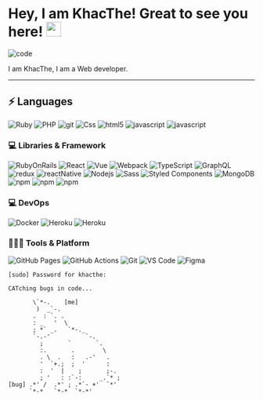 # Hey, I am KhacThe! Great to see you here! <img src="https://raw.githubusercontent.com/Asmit2952/Asmit2952/master/src/wave.gif?token=ATQS65XWY4MME7NJYAZ4LCTBN34AU" width="30px">

![code](https://user-images.githubusercontent.com/13729049/143274641-4cf28d64-0d53-43cc-a50c-6a7b44e8a7e2.gif)


I am KhacThe, I am a Web developer.

---

## ⚡ Languages
<p>
  <img alt="Ruby" src="https://img.shields.io/badge/-Ruby-9e0d03?style=flat-square&logo=Ruby&logoColor=white" />
  <img alt="PHP" src="https://img.shields.io/badge/-PHP-4f5b93?style=flat-square&logo=php&logoColor=white" />
  <img alt="git" src="https://img.shields.io/badge/-Git-F05032?style=flat-square&logo=git&logoColor=white" />
  <img alt="Css" src="https://img.shields.io/badge/-HTML5-E34F26?style=flat-square&logo=html5&logoColor=white" />
  <img alt="html5" src="https://img.shields.io/badge/-Css-6d94ed?style=flat-square&logo=css3&logoColor=white" />
  <img alt="javascript" src="https://img.shields.io/badge/-Js-d6ba33?style=flat-square&logo=javascript&logoColor=white&color=F7DF1E" />
  <img alt="javascript" src="https://img.shields.io/badge/python-3670A0?style=for-the-badge&logo=python&logoColor=ffdd54" />
</p>

### 💻 Libraries & Framework
  <img alt="RubyOnRails" src="https://img.shields.io/badge/-RubyonRails-c50002?style=flat-square&logo=Rubyonrails&logoColor=white" />  <img alt="React" src="https://img.shields.io/badge/-React-45b8d8?style=flat-square&logo=react&logoColor=white" />
  <img alt="Vue" src="https://img.shields.io/badge/-Vue-4FC08D?style=flat-square&logo=vue.js&color=4e4e4e" />
  <img alt="Webpack" src="https://img.shields.io/badge/-Webpack-8DD6F9?style=flat-square&logo=webpack&logoColor=white" />
  <img alt="TypeScript" src="https://img.shields.io/badge/-TypeScript-007ACC?style=flat-square&logo=typescript&logoColor=white" />
  <img alt="GraphQL" src="https://img.shields.io/badge/-GraphQL-E10098?style=flat-square&logo=graphql&logoColor=white" />
  <img alt="redux" src="https://img.shields.io/badge/-Redux-764ABC?style=flat-square&logo=redux&logoColor=white" />
  <img alt="reactNative" src="https://img.shields.io/badge/-RxJs-B7178C?style=flat-square&logo=reactivex&logoColor=white" />
  <img alt="Nodejs" src="https://img.shields.io/badge/-Nodejs-43853d?style=flat-square&logo=Node.js&logoColor=white" />
  <img alt="Sass" src="https://img.shields.io/badge/-Sass-CC6699?style=flat-square&logo=sass&logoColor=white" />
  <img alt="Styled Components" src="https://img.shields.io/badge/-Styled_Components-db7092?style=flat-square&logo=styled-components&logoColor=white" />
  <img alt="MongoDB" src="https://img.shields.io/badge/-MongoDB-13aa52?style=flat-square&logo=mongodb&logoColor=white" />
  <img alt="npm" src="https://img.shields.io/badge/-NPM-CB3837?style=flat-square&logo=npm&logoColor=white" />
  <img alt="npm" src="https://img.shields.io/badge/Django-092E20?style=for-the-badge&logo=django&logoColor=green" />
  <img alt="npm" src="https://img.shields.io/badge/FastAPI-009688?style=for-the-badge&logo=FastAPI&logoColor=white" />
### 💻 DevOps
  <img alt="Docker" src="https://img.shields.io/badge/-Docker-46a2f1?style=flat-square&logo=docker&logoColor=white" />  <img alt="Heroku" src="https://img.shields.io/badge/-Heroku-430098?style=flat-square&logo=heroku&logoColor=white" />
  <img alt="Heroku" src="https://img.shields.io/badge/-Aws-d6ba33?style=flat-square&logo=amazon-aws&logoColor=white&color=232F3E" />
  
### 🧑🏻‍💻 Tools & Platform
![GitHub Pages](https://img.shields.io/badge/GitHub_Pages-100000?style=for-the-badge&logo=github&logoColor=white)
![GitHub Actions](https://img.shields.io/badge/GitHub_Actions-2088FF?style=for-the-badge&logo=github-actions&logoColor=white)
![Git](https://img.shields.io/badge/Git-F05032?style=for-the-badge&logo=git&logoColor=white)
![VS Code](https://img.shields.io/badge/Visual_Studio_Code-0078D4?style=for-the-badge&logo=visual%20studio%20code&logoColor=white)
![Figma](https://img.shields.io/badge/Figma-F24E1E?style=for-the-badge&logo=figma&logoColor=white)


```
[sudo] Password for khacthe:

CATching bugs in code...
                              
       \`*-.    [me]              
        )  _`-.                 
       .  : `. .                
       : _   '  \               
       ; *` _.   `*-._          
       `-.-'          `-.       
         ;       `       `.     
         :.       .        \    
         . \  .   :   .-'   .   
         '  `+.;  ;  '      :   
         :  '  |    ;       ;-. 
         ; '   : :`-:     _.`* ;
[bug] .*' /  .*' ; .*`- +'  `*' 
      `*-*   `*-*  `*-*'
```
